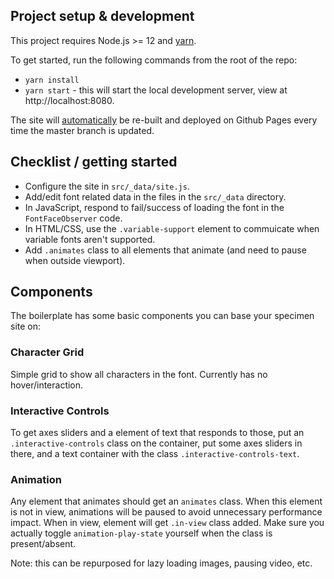 ## Project setup & development

This project requires Node.js >= 12 and [yarn](https://yarnpkg.com/).

To get started, run the following commands from the root of the repo:

- `yarn install`
- `yarn start` - this will start the local development server, view at http://localhost:8080.

The site will [automatically](./.github/workflows/ci.yml) be re-built and deployed on Github Pages every time the master branch is updated.

## Checklist / getting started

- Configure the site in `src/_data/site.js`.
- Add/edit font related data in the files in the `src/_data` directory.
- In JavaScript, respond to fail/success of loading the font in the `FontFaceObserver` code.
- In HTML/CSS, use the `.variable-support` element to commuicate when variable fonts aren't supported.
- Add `.animates` class to all elements that animate (and need to pause when outside viewport).

## Components

The boilerplate has some basic components you can base your specimen site on:

### Character Grid

Simple grid to show all characters in the font. Currently has no hover/interaction.

### Interactive Controls

To get axes sliders and a element of text that responds to those, put an `.interactive-controls` class on the container, put some axes sliders in there, and a text container with the class `.interactive-controls-text`.

### Animation

Any element that animates should get an `animates` class. When this element is not in view, animations will be paused to avoid unnecessary performance impact. When in view, element will get `.in-view` class added. Make sure you actually toggle `animation-play-state` yourself when the class is present/absent.

Note: this can be repurposed for lazy loading images, pausing video, etc.
